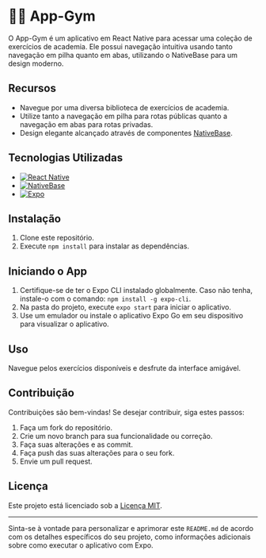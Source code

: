 # 🏋️‍♀️ App-Gym

O App-Gym é um aplicativo em React Native para acessar uma coleção de exercícios de academia. Ele possui navegação intuitiva usando tanto navegação em pilha quanto em abas, utilizando o NativeBase para um design moderno.

## Recursos

- Navegue por uma diversa biblioteca de exercícios de academia.
- Utilize tanto a navegação em pilha para rotas públicas quanto a navegação em abas para rotas privadas.
- Design elegante alcançado através de componentes [NativeBase](https://img.shields.io/badge/-NativeBase-#000000?style=flat-square&logo=nativebase&logoColor=white).

## Tecnologias Utilizadas

- [![React Native](https://img.shields.io/badge/-React%20Native-61DAFB?style=flat-square&logo=react&logoColor=white)](https://reactnative.dev/)
- [![NativeBase](https://img.shields.io/badge/-NativeBase-#000000?style=flat-square&logo=nativebase&logoColor=white)](https://nativebase.io/)
- [![Expo](https://img.shields.io/badge/-Expo-000020?style=flat-square&logo=expo&logoColor=white)](https://expo.dev/)

## Instalação

1. Clone este repositório.
2. Execute `npm install` para instalar as dependências.

## Iniciando o App

1. Certifique-se de ter o Expo CLI instalado globalmente. Caso não tenha, instale-o com o comando: `npm install -g expo-cli`.
2. Na pasta do projeto, execute `expo start` para iniciar o aplicativo.
3. Use um emulador ou instale o aplicativo Expo Go em seu dispositivo para visualizar o aplicativo.

## Uso

Navegue pelos exercícios disponíveis e desfrute da interface amigável.

## Contribuição

Contribuições são bem-vindas! Se desejar contribuir, siga estes passos:

1. Faça um fork do repositório.
2. Crie um novo branch para sua funcionalidade ou correção.
3. Faça suas alterações e as commit.
4. Faça push das suas alterações para o seu fork.
5. Envie um pull request.

## Licença

Este projeto está licenciado sob a [Licença MIT](LICENSE).

---

Sinta-se à vontade para personalizar e aprimorar este `README.md` de acordo com os detalhes específicos do seu projeto, como informações adicionais sobre como executar o aplicativo com Expo.
